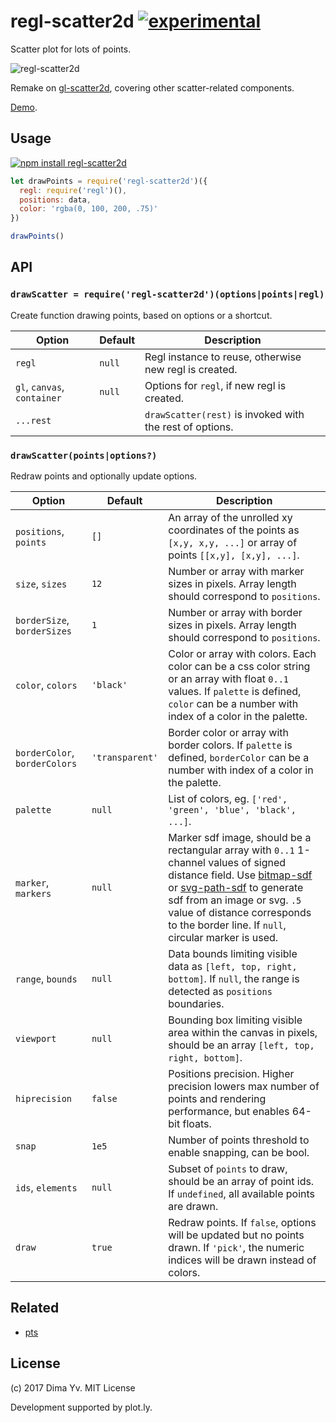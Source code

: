 # regl-scatter2d [![experimental](https://img.shields.io/badge/stability-unstable-green.svg)](http://github.com/badges/stability-badges)

Scatter plot for lots of points.

![regl-scatter2d](https://github.com/dfcreative/regl-scatter2d/blob/master/preview.png?raw=true)

Remake on [gl-scatter2d](https://github.com/gl-vis/gl-scatter2d), covering other scatter-related components.

[Demo](https://dfcreative.github.io/regl-scatter2d).


## Usage

[![npm install regl-scatter2d](https://nodei.co/npm/regl-scatter2d.png?mini=true)](https://npmjs.org/package/regl-scatter2d/)

```js
let drawPoints = require('regl-scatter2d')({
  regl: require('regl')(),
  positions: data,
  color: 'rgba(0, 100, 200, .75)'
})

drawPoints()
```

## API

### `drawScatter = require('regl-scatter2d')(options|points|regl)`

Create function drawing points, based on options or a shortcut.

Option | Default | Description
---|---|---
`regl` | `null` | Regl instance to reuse, otherwise new regl is created.
`gl`, `canvas`, `container` | `null` | Options for `regl`, if new regl is created.
`...rest` | | `drawScatter(rest)` is invoked with the rest of options.

### `drawScatter(points|options?)`

Redraw points and optionally update options.

Option | Default | Description
---|---|---
`positions`, `points` | `[]` | An array of the unrolled xy coordinates of the points as `[x,y, x,y, ...]` or array of points `[[x,y], [x,y], ...]`.
`size`, `sizes` | `12` | Number or array with marker sizes in pixels. Array length should correspond to `positions`.
`borderSize`, `borderSizes` | `1` | Number or array with border sizes in pixels. Array length should correspond to `positions`.
`color`, `colors` | `'black'` | Color or array with colors. Each color can be a css color string or an array with float `0..1` values. If `palette` is defined, `color` can be a number with index of a color in the palette.
`borderColor`, `borderColors` | `'transparent'` | Border color or array with border colors. If `palette` is defined, `borderColor` can be a number with index of a color in the palette.
`palette` | `null` | List of colors, eg. `['red', 'green', 'blue', 'black', ...]`.
`marker`, `markers` | `null` | Marker sdf image, should be a rectangular array with `0..1` 1-channel values of signed distance field. Use [bitmap-sdf](https://github.com/dfcreative/bitmap-sdf) or [svg-path-sdf](https://github.com/dfcreative/svg-path-sdf) to generate sdf from an image or svg. `.5` value of distance corresponds to the border line. If `null`, circular marker is used.
`range`, `bounds` | `null` | Data bounds limiting visible data as `[left, top, right, bottom]`. If `null`, the range is detected as `positions` boundaries.
`viewport` | `null` | Bounding box limiting visible area within the canvas in pixels, should be an array `[left, top, right, bottom]`.
`hiprecision` | `false` | Positions precision. Higher precision lowers max number of points and rendering performance, but enables 64-bit floats.
`snap` | `1e5` | Number of points threshold to enable snapping, can be bool.
`ids`, `elements` | `null` | Subset of `points` to draw, should be an array of point ids. If `undefined`, all available points are drawn.
`draw` | `true` | Redraw points. If `false`, options will be updated but no points drawn. If `'pick'`, the numeric indices will be drawn instead of colors.

## Related

* [pts](https://github.com/williamngan/pts)

## License

(c) 2017 Dima Yv. MIT License

Development supported by plot.ly.
